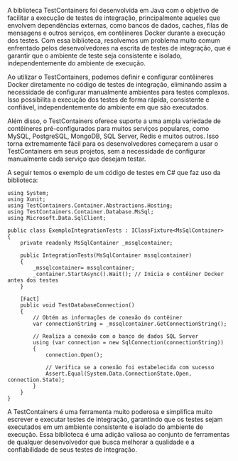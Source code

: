 ﻿A biblioteca TestContainers foi desenvolvida em Java com o objetivo de facilitar a execução de testes de integração, principalmente aqueles que envolvem dependências externas, como bancos de dados, caches, filas de mensagens e outros serviços, em contêineres Docker durante a execução dos testes. Com essa biblioteca, resolvemos um problema muito comum enfrentado pelos desenvolvedores na escrita de testes de integração, que é garantir que o ambiente de teste seja consistente e isolado, independentemente do ambiente de execução.

Ao utilizar o TestContainers, podemos definir e configurar contêineres Docker diretamente no código de testes de integração, eliminando assim a necessidade de configurar manualmente ambientes para testes complexos. Isso possibilita a execução dos testes de forma rápida, consistente e confiável, independentemente do ambiente em que são executados.

Além disso, o TestContainers oferece suporte a uma ampla variedade de contêineres pré-configurados para muitos serviços populares, como MySQL, PostgreSQL, MongoDB, SQL Server, Redis e muitos outros. Isso torna extremamente fácil para os desenvolvedores começarem a usar o TestContainers em seus projetos, sem a necessidade de configurar manualmente cada serviço que desejam testar.

A seguir temos o exemplo de um código de testes em C#  que faz uso da biblioteca:

```
using System;
using Xunit;
using TestContainers.Container.Abstractions.Hosting;
using TestContainers.Container.Database.MsSql;
using Microsoft.Data.SqlClient;

public class ExemploIntegrationTests : IClassFixture<MsSqlContainer>
{
    private readonly MsSqlContainer _mssqlcontainer;

    public IntegrationTests(MsSqlContainer mssqlcontainer)
    {
        _mssqlcontainer= mssqlcontainer;
        _container.StartAsync().Wait(); // Inicia o contêiner Docker antes dos testes
    }

    [Fact]
    public void TestDatabaseConnection()
    {
        // Obtém as informações de conexão do contêiner
        var connectionString = _mssqlcontainer.GetConnectionString();

        // Realiza a conexão com o banco de dados SQL Server
        using (var connection = new SqlConnection(connectionString))
        {
            connection.Open();

            // Verifica se a conexão foi estabelecida com sucesso
            Assert.Equal(System.Data.ConnectionState.Open, connection.State);
        }
    }
}

```

A TestContainers é uma ferramenta muito poderosa e simplifica muito escrever e executar testes de integração, garantindo que os testes sejam executados em um ambiente consistente e isolado do ambiente de execução. Essa biblioteca é uma adição valiosa ao conjunto de ferramentas de qualquer desenvolvedor que busca melhorar a qualidade e a confiabilidade de seus testes de integração.